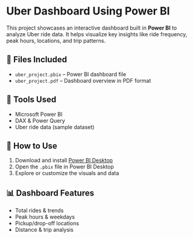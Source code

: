 # Uber Dashboard Using Power BI

This project showcases an interactive dashboard built in **Power BI** to analyze Uber ride data. It helps visualize key insights like ride frequency, peak hours, locations, and trip patterns.

## 📁 Files Included
- `uber_project.pbix` – Power BI dashboard file  
- `uber_project.pdf` – Dashboard overview in PDF format

## 🔧 Tools Used
- Microsoft Power BI  
- DAX & Power Query  
- Uber ride data (sample dataset)

## 🚀 How to Use
1. Download and install [Power BI Desktop](https://powerbi.microsoft.com/desktop/)
2. Open the `.pbix` file in Power BI Desktop  
3. Explore or customize the visuals and data  

## 📊 Dashboard Features
- Total rides & trends  
- Peak hours & weekdays  
- Pickup/drop-off locations  
- Distance & trip analysis
